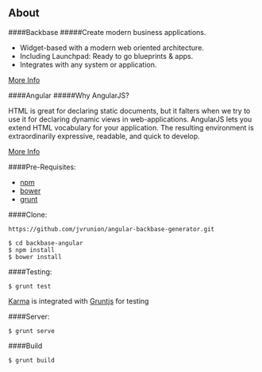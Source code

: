 

## About

####Backbase
#####Create modern business applications.

* Widget-based with a modern web oriented architecture.
* Including Launchpad: Ready to go blueprints & apps.
* Integrates with any system or application.

[More Info](http://www.backbase.com/home)

####Angular
#####Why AngularJS?

HTML is great for declaring static documents, but it falters when we try to use it for declaring dynamic views in web-applications. AngularJS lets you extend HTML vocabulary for your application. The resulting environment is extraordinarily expressive, readable, and quick to develop.

[More Info](https://angularjs.org/)

####Pre-Requisites:

* [npm](https://www.npmjs.com/)
* [bower](http://bower.io)
* [grunt](http://gruntjs.com)

####Clone:

```
https://github.com/jvrunion/angular-backbase-generator.git
```

	$ cd backbase-angular
	$ npm install
	$ bower install

####Testing:
	
	$ grunt test

[Karma](http://karma-runner.github.io/0.12/index.html) is integrated with [Gruntjs](http://www.gruntjs.com) for testing

####Server:

	$ grunt serve

####Build

	$ grunt build



